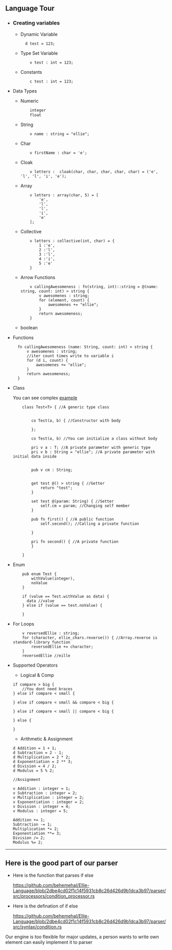 ## Language Tour

- ### Creating variables
  - Dynamic Variable
    ```ellie
      d test = 123;
    ```
  - Type Set Variable
    ```ellie
        v test : int = 123;
    ```
  - Constants
    ```ellie
        c test : int = 123;
    ```
- Data Types

  - Numeric
    ```rust
        integer
        float
    ```
  - String
    ```ellie
        v name : string = "ellie";
    ```
  - Char
    ```ellie
        v firstName : char = 'e';
    ```
  - Cloak
    ```ellie
        v letters :  cloak(char, char, char, char, char) = ('e', 'l', 'l', 'i', 'e');
    ```
  - Array
    ```ellie
        v letters : array(char, 5) = [
            'e',
            'l',
            'l',
            'i',
            'e'
        ];
    ```
  - Collective
    ```ellie
        v letters : collective(int, char) = {
            1 :'e',
            2 :'l',
            3 :'l',
            4 :'i',
            5 :'e'
        }
    ```
  - Arrow Functions
    ```ellie
        v callingAwesomeness : fn(string, int)::string = @(name: string, count: int) > string {
            v awesomenes : string;
            for (element, count) {
                awesomenes += "ellie";
            }
            return awesomeness;
        }
    ```
  - boolean

- Functions

  ```ellie
    fn callingAwesomeness (name: String, count: int) > string {
        v awesomenes : string;
        //iter count times write to variable i
        for (d i, count) {
            awesomenes += "ellie";
        }
        return awesomeness;
    }

  ```

- Class

  You can see complex [example](./examples/arrayChunker.ei)

  ```ellie
      class Test<T> { //A generic type class


          co Test(a, b) { //Constructor with body

          };

          co Test(a, b) //You can initialize a class without body

          pri v a : T; //A private parameter with generic type
          pri v b : String = "ellie"; //A private parameter with initial data inside


          pub v cm : String;


          get test @() > string { //Getter
              return "test";
          }

          set test @(param: String) { //Setter
              self.cm = param; //Changing self member
          }

          pub fn first() { //A public function
              self.second(); //Calling a private function

          }

          pri fn second() { //A private function
          }

      }
  ```

- Enum

  ```ellie
      pub enum Test {
          withValue(integer),
          noValue
      }

      if (value == Test.withValue as data) {
        data //value
      } else if (value == test.noValue) {

      }
  ```

- For Loops
  ```ellie
      v reversedEllie : string;
      for (character, ellie_chars.reverse()) { //Array.reverse is standard-library function
          reversedEllie += character;
      }
      reversedEllie //eille
  ```
- Supported Operators

  - Logical & Comp

  ```ellie
  if compare > big {
      //You dont need braces
  } else if compare < small {

  } else if compare < small && compare < big {

  } else if compare < small || compare < big {

  } else {

  }
  ```

  - Arithmetic & Assignment

  ```ellie
  d Addition = 1 + 1;
  d Subtraction = 2 - 1;
  d Multiplication = 2 * 2;
  d Exponentiation = 2 ** 3;
  d Division = 4 / 2;
  d Modulus = 5 % 2;

  //Assignment

  v Addition : integer = 1;
  v Subtraction : integer = 2;
  v Multiplication : integer = 2;
  v Exponentiation : integer = 2;
  v Division : integer = 4;
  v Modulus : integer = 5;

  Addition += 1;
  Subtraction -= 1;
  Multiplication *= 2;
  Exponentiation **= 3;
  Division /= 2;
  Modulus %= 2;
  ```

---

## Here is the good part of our parser

- Here is the function that parses if else

  https://github.com/behemehal/Ellie-Language/blob/2dbe4cd02f1c14f5931cb8c26d426d9b1dca3b97/parser/src/processors/condition_processor.rs

- Here is the defination of if else

  https://github.com/behemehal/Ellie-Language/blob/2dbe4cd02f1c14f5931cb8c26d426d9b1dca3b97/parser/src/syntax/condition.rs

Our engine is too flexible for major updates, a person wants to write own
element can easily implement it to parser
